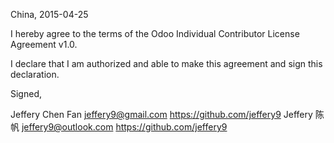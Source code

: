 China, 2015-04-25

I hereby agree to the terms of the Odoo Individual Contributor License
Agreement v1.0.

I declare that I am authorized and able to make this agreement and sign this
declaration.

Signed,

Jeffery Chen Fan  jeffery9@gmail.com  https://github.com/jeffery9
Jeffery 陈帆  jeffery9@outlook.com  https://github.com/jeffery9
